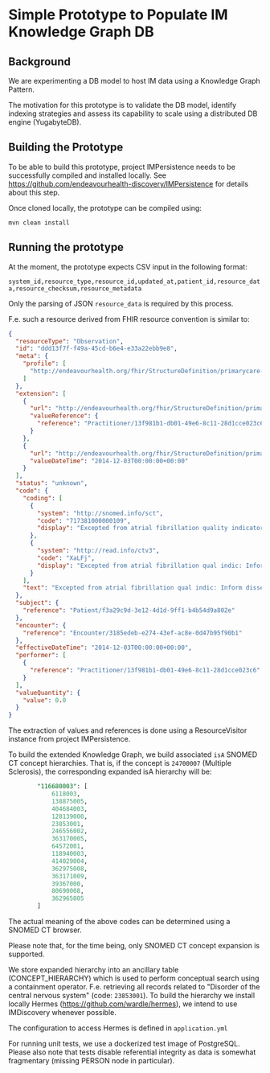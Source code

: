 # Simple Prototype to Populate IM Knowledge Graph DB

## Background

We are experimenting a DB model to host IM data using a Knowledge Graph Pattern.

The motivation for this prototype is to validate the DB model, identify indexing strategies and assess its capability
to scale using a distributed DB engine (YugabyteDB).

## Building the Prototype

To be able to build this prototype, project IMPersistence needs to be successfully compiled and installed locally.
See https://github.com/endeavourhealth-discovery/IMPersistence for details about this step.

Once cloned locally, the prototype can be compiled using:

`mvn clean install`

## Running the prototype

At the moment, the prototype expects CSV input in the following format:

`system_id,resource_type,resource_id,updated_at,patient_id,resource_data,resource_checksum,resource_metadata`

Only the parsing of JSON `resource_data` is required by this process.

F.e. such a resource derived from FHIR resource convention is similar to:

```json
{
  "resourceType": "Observation",
  "id": "ddd13f7f-f49a-45cd-b6e4-e33a22ebb9e8",
  "meta": {
    "profile": [
      "http://endeavourhealth.org/fhir/StructureDefinition/primarycare-observation"
    ]
  },
  "extension": [
    {
      "url": "http://endeavourhealth.org/fhir/StructureDefinition/primarycare-recorded-by-extension",
      "valueReference": {
        "reference": "Practitioner/13f981b1-db01-49e6-8c11-28d1cce023c6"
      }
    },
    {
      "url": "http://endeavourhealth.org/fhir/StructureDefinition/primarycare-recorded-date-extension",
      "valueDateTime": "2014-12-03T00:00:00+00:00"
    }
  ],
  "status": "unknown",
  "code": {
    "coding": [
      {
        "system": "http://snomed.info/sct",
        "code": "717381000000109",
        "display": "Excepted from atrial fibrillation quality indicators - informed dissent (finding)"
      },
      {
        "system": "http://read.info/ctv3",
        "code": "XaLFj",
        "display": "Excepted from atrial fibrillation qual indic: Inform dissent"
      }
    ],
    "text": "Excepted from atrial fibrillation qual indic: Inform dissent"
  },
  "subject": {
    "reference": "Patient/f3a29c9d-3e12-4d1d-9ff1-b4b54d9a802e"
  },
  "encounter": {
    "reference": "Encounter/3185edeb-e274-43ef-ac8e-0d47b95f90b1"
  },
  "effectiveDateTime": "2014-12-03T00:00:00+00:00",
  "performer": [
    {
      "reference": "Practitioner/13f981b1-db01-49e6-8c11-28d1cce023c6"
    }
  ],
  "valueQuantity": {
    "value": 0.0
  }
}

```
The extraction of values and references is done using a ResourceVisitor instance from project IMPersistence.

To build the extended Knowledge Graph, we build associated `isA` SNOMED CT concept hierarchies. That is, if the concept is
`24700007` (Multiple Sclerosis), the corresponding expanded isA hierarchy will be:

```sql
        "116680003": [
            6118003,
            138875005,
            404684003,
            128139000,
            23853001,
            246556002,
            363170005,
            64572001,
            118940003,
            414029004,
            362975008,
            363171009,
            39367000,
            80690008,
            362965005
        ]
```
The actual meaning of the above codes can be determined using a SNOMED CT browser.

Please note that, for the time being, only SNOMED CT concept expansion is supported.

We store expanded hierarchy into an ancillary table (CONCEPT_HIERARCHY) which is used to perform conceptual search 
using a containment operator. F.e. retrieving all records related to "Disorder of the central nervous system"
(code: `23853001`). To build the hierarchy we install locally Hermes (https://github.com/wardle/hermes), we intend 
to use IMDiscovery whenever possible.

The configuration to access Hermes is defined in `application.yml`

For running unit tests, we use a dockerized test image of PostgreSQL. Please also note that tests disable referential
integrity as data is somewhat fragmentary (missing PERSON node in particular).